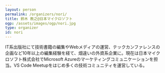 ```yaml
---
layout: person
permalink: /organizers/nori/
title: 鈴木 教之@日本マイクロソフト
ogp: /assets/images/ogp/nori.jpg
type: organizer
id: nori
---
```

IT系出版社にて技術書籍の編集やWebメディアの運営、テックカンファレンスの企画など10年以上の編集経験を経て、畑違いの外資系企業に。現在は日本マイクロソフト株式会社でMicrosoft Azureのマーケティングコミュニケーションを担当。VS Code Meetupをはじめ多くの技術コミュニティを運営している。
